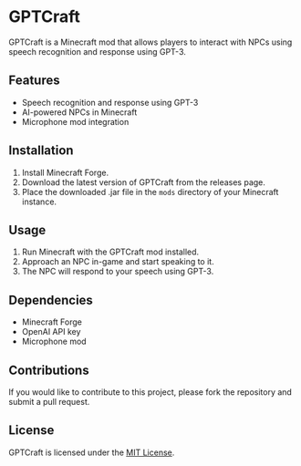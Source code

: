 # GPTCraft

GPTCraft is a Minecraft mod that allows players to interact with NPCs using speech recognition and response using GPT-3.

## Features
- Speech recognition and response using GPT-3
- AI-powered NPCs in Minecraft
- Microphone mod integration

## Installation

1. Install Minecraft Forge.
2. Download the latest version of GPTCraft from the releases page.
3. Place the downloaded .jar file in the `mods` directory of your Minecraft instance.

## Usage

1. Run Minecraft with the GPTCraft mod installed.
2. Approach an NPC in-game and start speaking to it.
3. The NPC will respond to your speech using GPT-3.

## Dependencies
- Minecraft Forge
- OpenAI API key
- Microphone mod

## Contributions

If you would like to contribute to this project, please fork the repository and submit a pull request.

## License

GPTCraft is licensed under the [MIT License](LICENSE).

